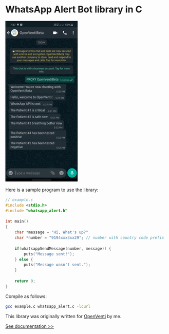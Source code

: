 # WhatsApp Alert Bot library in C

<img src="docs/img/showcase.jpg" alt="Showcase" style="height: 500px;" />

Here is a sample program to use the library:

```c
// example.c
#include <stdio.h>
#include "whatsapp_alert.h"

int main()
{
    char *message = "Hi, What's up?"
    char *number = "9194xxx3xx29"; // number with country code prefix

    if(whatsappSendMessage(number, message)) {
        puts("Message sent!");
    } else {
        puts("Message wasn't sent.");
    }
    
    return 0;
}
```

Compile as follows:

```bash
gcc example.c whatsapp_alert.c -lcurl
```



This library was originally written for [OpenVenti](https://gitlab.com/iotiotdotin/open-ventilator/patient-monitoring/openpmd/-/merge_requests/22) by me.

[See documentation >>](docs/Creating-the-Bot.md)